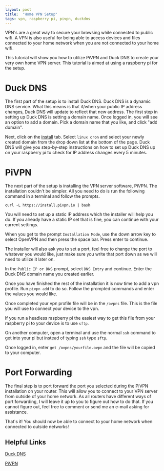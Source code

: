 ```yaml
---
layout: post
title:  "Home VPN Setup"
tags: vpn, raspberry pi, pivpn, duckdns
---
```


VPN's are a great way to secure your browsing while connected to public wifi. A VPN is also useful for being able to access devices and files connected to your home network when you are not connected to your home wifi. 

This tutorial will show you how to utilize PiVPN and Duck DNS to create your very own home VPN server. This tutorial is aimed at using a raspberry pi for the setup. 

# Duck DNS

The first part of the setup is to install Duck DNS. Duck DNS is a dynamic DNS service. What this means is that if/when your public IP address changes, Duck DNS will update to reflect that new address. The first step in setting up Duck DNS is setting a domain name. Once logged in, you will see an option to add a domain. Pick a domain name that you like, and click "add domain". 

Next, click on the [install](https://www.duckdns.org/install.jsp) tab. Select `linux cron` and select your newly created domain from the drop down list at the bottom of the page. Duck DNS will give you step-by-step instructions on how to set up Duck DNS up on your raspberry pi to check for IP address changes every 5 minutes. 

# PiVPN

The next part of the setup is installing the VPN server software, PiVPN. The installation couldn't be simpler. All you need to do is run the following command in a terminal and follow the prompts. 

`curl -L https://install.pivpn.io | bash`

You will need to set up a static IP address which the installer will help you do. If you already have a static IP set that is fine, you can continue with your current settings. 

When you get to the prompt `Installation Mode`, use the down arrow key to select OpenVPN and then press the space bar. Press enter to continue. 

The installer will also ask you to set a port, feel free to change the port to whatever you would like, just make sure you write that port down as we will need to utilize it later on. 

In the `Public IP or DNS` prompt, select `DNS Entry` and continue. Enter the Duck DNS domain name you created earlier. 

Once you have finished the rest of the installation it is now time to add a vpn profile. Run `pivpn add` to do so. Follow the prompted commands and enter the values you would like. 

Once completed your vpn profile file will be in the `/ovpns` file. This is the file you will use to connect your device to the vpn. 

If you run a headless raspberry pi the easiest way to get this file from your raspberry pi to your device is to use `sftp`. 

On another computer, open a terminal and use the normal `ssh` command to get into your pi but instead of typing `ssh` type `sftp`. 

Once logged in, enter `get /ovpns/yourfile.ovpn` and the file will be copied to your computer.

# Port Forwarding

The final step is to port forward the port you selected during the PiVPN installation on your router. This will allow you to connect to your VPN server from outside of your home network. As all routers have different ways of port forwarding, I will leave it up to you to figure out how to do that. If you cannot figure out, feel free to comment or send me an e-mail asking for assistance. 

That's it! You should now be able to connect to your home network when connected to outside networks! 

## Helpful Links

[Duck DNS](https://www.duckdns.org/)

[PiVPN](https://www.pivpn.io/)
